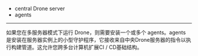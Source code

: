 * central Drone server
* agents

---

如果您在多服务器模式下运行 Drone，则需要安装一个或多个 agents。agents 是安装在服务器实例上的小型守护程序，它接收来自中央Drone服务器的指令以执行构建管道。这允许您跨多台计算机扩展CI / CD基础结构。